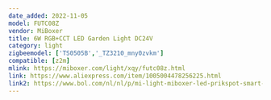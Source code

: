 ```yaml
---
date_added: 2022-11-05
model: FUTC08Z
vendor: MiBoxer
title: 6W RGB+CCT LED Garden Light DC24V
category: light
zigbeemodel: ['TS0505B','_TZ3210_mny0zvkm']
compatible: [z2m]
mlink: https://miboxer.com/light/xqy/futc08z.html
link: https://www.aliexpress.com/item/1005004478256225.html
link2: https://www.bol.com/nl/nl/p/mi-light-miboxer-led-prikspot-smart-led-wifi-led-slimme-led-6w-rgb-cct-aanpasbare-kleur-dimbaar-waterdicht-bes-led/9300000036284215/
---
```

